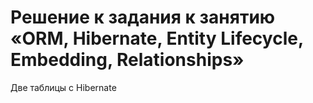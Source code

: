 # Решение к задания к занятию «ORM, Hibernate, Entity Lifecycle, Embedding, Relationships»

Две таблицы с Hibernate

